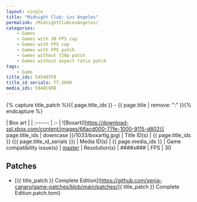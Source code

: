 ```yaml
---
layout: single
title: "Midnight Club: Los Angeles"
permalink: /MidnightClubLosAngeles/
categories:
    - Games
    - Games with 30 FPS cap
    - Games with FPS cap
    - Games with FPS patch
    - Games without 720p patch
    - Games without aspect ratio patch
tags:
    - Game
title_ids: 545407F8
title_id_serials: TT-2040
media_ids: 5940C9DB
---
```

{% capture title_patch %}{{ page.title_ids }} - {{ page.title | remove: ":" }}{% endcapture %}

| Box art                     |
| :-----:                     | :-
| ![Boxart](https://download-ssl.xbox.com/content/images/66acd000-77fe-1000-9115-d802{{ page.title_ids | downcase }}/1033/boxartlg.jpg)
| Title ID(s)                 | {{ page.title_ids }} ({{ page.title_id_serials }})
| Media ID(s)                 | {{ page.media_ids }}
| Game compatibility issue(s) | [master](https://github.com/xenia-project/game-compatibility/issues/426)
| Resolution(s)               | ####x###
| FPS                         | 30

## Patches
* [{{ title_patch }} Complete Edition](https://github.com/xenia-canary/game-patches/blob/main/patches/{{ title_patch }} Complete Edition.patch.toml)
